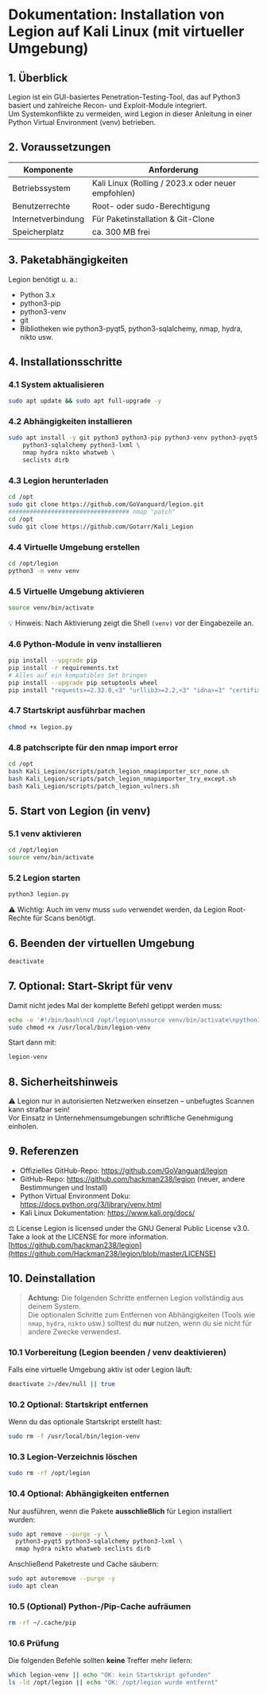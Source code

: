 # Dokumentation: Installation von Legion auf Kali Linux (mit virtueller Umgebung)

## 1. Überblick

Legion ist ein GUI-basiertes Penetration-Testing-Tool, das auf Python3 basiert und zahlreiche Recon- und Exploit-Module integriert.  
Um Systemkonflikte zu vermeiden, wird Legion in dieser Anleitung in einer Python Virtual Environment (venv) betrieben.

## 2. Voraussetzungen

| Komponente         | Anforderung                        |
|--------------------|------------------------------------|
| Betriebssystem     | Kali Linux (Rolling / 2023.x oder neuer empfohlen) |
| Benutzerrechte     | Root- oder sudo-Berechtigung        |
| Internetverbindung | Für Paketinstallation & Git-Clone   |
| Speicherplatz      | ca. 300 MB frei                     |

## 3. Paketabhängigkeiten

Legion benötigt u. a.:

- Python 3.x
- python3-pip
- python3-venv
- git
- Bibliotheken wie python3-pyqt5, python3-sqlalchemy, nmap, hydra, nikto usw.

## 4. Installationsschritte

### 4.1 System aktualisieren

```bash
sudo apt update && sudo apt full-upgrade -y
```

### 4.2 Abhängigkeiten installieren

```bash
sudo apt install -y git python3 python3-pip python3-venv python3-pyqt5 \
    python3-sqlalchemy python3-lxml \
    nmap hydra nikto whatweb \
    seclists dirb
```

### 4.3 Legion herunterladen

```bash
cd /opt
sudo git clone https://github.com/GoVanguard/legion.git
################################## nmap "patch"
cd /opt
sudo git clone https://github.com/Gotarr/Kali_Legion
```

### 4.4 Virtuelle Umgebung erstellen

```bash
cd /opt/legion
python3 -m venv venv
```

### 4.5 Virtuelle Umgebung aktivieren

```bash
source venv/bin/activate
```

💡 Hinweis: Nach Aktivierung zeigt die Shell `(venv)` vor der Eingabezeile an.

### 4.6 Python-Module in venv installieren

```bash
pip install --upgrade pip
pip install -r requirements.txt
# Alles auf ein kompatibles Set bringen
pip install --upgrade pip setuptools wheel
pip install "requests>=2.32.0,<3" "urllib3>=2.2,<3" "idna>=3" "certifi>=2024.2.2" "charset-normalizer>=3"

```

### 4.7 Startskript ausführbar machen

```bash
chmod +x legion.py
```

### 4.8 patchscripte für den nmap import error

```bash
cd /opt
bash Kali_Legion/scripts/patch_legion_nmapimporter_scr_none.sh
bash Kali_Legion/scripts/patch_legion_nmapimporter_try_except.sh
bash Kali_Legion/scripts/patch_legion_vulners.sh
```
## 5. Start von Legion (in venv)

### 5.1 venv aktivieren

```bash
cd /opt/legion
source venv/bin/activate
```

### 5.2 Legion starten

```bash
python3 legion.py
```

⚠ Wichtig: Auch im venv muss `sudo` verwendet werden, da Legion Root-Rechte für Scans benötigt.

## 6. Beenden der virtuellen Umgebung

```bash
deactivate
```

## 7. Optional: Start-Skript für venv

Damit nicht jedes Mal der komplette Befehl getippt werden muss:

```bash
echo -e '#!/bin/bash\ncd /opt/legion\nsource venv/bin/activate\npython3 legion.py' | sudo tee /usr/local/bin/legion-venv
sudo chmod +x /usr/local/bin/legion-venv
```

Start dann mit:

```bash
legion-venv
```

## 8. Sicherheitshinweis

⚠ Legion nur in autorisierten Netzwerken einsetzen – unbefugtes Scannen kann strafbar sein!  
Vor Einsatz in Unternehmensumgebungen schriftliche Genehmigung einholen.

## 9. Referenzen

- Offizielles GitHub-Repo: https://github.com/GoVanguard/legion
- GitHub-Repo: https://github.com/hackman238/legion (neuer, andere Bestimmungen und Install)
- Python Virtual Environment Doku: https://docs.python.org/3/library/venv.html
- Kali Linux Dokumentation: https://www.kali.org/docs/

⚖️ License
Legion is licensed under the GNU General Public License v3.0. Take a look at the LICENSE for more information.
[https://github.com/hackman238/legion](https://github.com/Hackman238/legion/blob/master/LICENSE)

## 10. Deinstallation

> **Achtung:** Die folgenden Schritte entfernen Legion vollständig aus deinem System.  
> Die optionalen Schritte zum Entfernen von Abhängigkeiten (Tools wie `nmap`, `hydra`, `nikto` usw.) solltest du **nur** nutzen, wenn du sie nicht für andere Zwecke verwendest.

### 10.1 Vorbereitung (Legion beenden / venv deaktivieren)
Falls eine virtuelle Umgebung aktiv ist oder Legion läuft:
```bash
deactivate 2>/dev/null || true
```

### 10.2 Optional: Startskript entfernen
Wenn du das optionale Startskript erstellt hast:
```bash
sudo rm -f /usr/local/bin/legion-venv
```

### 10.3 Legion-Verzeichnis löschen
```bash
sudo rm -rf /opt/legion
```

### 10.4 Optional: Abhängigkeiten entfernen
Nur ausführen, wenn die Pakete **ausschließlich** für Legion installiert wurden:
```bash
sudo apt remove --purge -y \
  python3-pyqt5 python3-sqlalchemy python3-lxml \
  nmap hydra nikto whatweb seclists dirb
```

Anschließend Paketreste und Cache säubern:
```bash
sudo apt autoremove --purge -y
sudo apt clean
```

### 10.5 (Optional) Python-/Pip-Cache aufräumen
```bash
rm -rf ~/.cache/pip
```

### 10.6 Prüfung
Die folgenden Befehle sollten **keine** Treffer mehr liefern:
```bash
which legion-venv || echo "OK: kein Startskript gefunden"
ls -ld /opt/legion || echo "OK: /opt/legion wurde entfernt"
```
